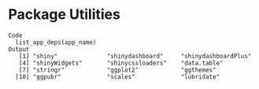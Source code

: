 # Package Utilities

    Code
      list_app_deps(app_name)
    Output
       [1] "shiny"              "shinydashboard"     "shinydashboardPlus"
       [4] "shinyWidgets"       "shinycssloaders"    "data.table"        
       [7] "stringr"            "ggplot2"            "ggthemes"          
      [10] "ggpubr"             "scales"             "lubridate"         

